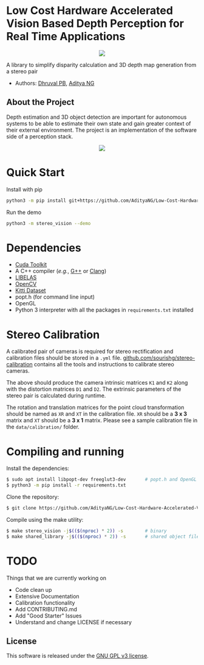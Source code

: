 # Low Cost Hardware Accelerated Vision Based Depth Perception for Real Time Applications

<p align="center">
    <img src="outputs/fsds.gif">
</p>

A library to simplify disparity calculation and 3D depth map generation from a stereo pair
- Authors: [Dhruval PB](http://github.com/Dhruval360), [Aditya NG](http://github.com/AdityaNG)

## About the Project

Depth estimation and 3D object detection are important for autonomous systems to be able to estimate their own state and gain greater context of their external environment. The project is an implementation of the software side of a perception stack.

<p align="center">
    <img src="outputs/PointCloud.gif">
</p>

# Quick Start

Install with pip
```bash
python3 -m pip install git+https://github.com/AdityaNG/Low-Cost-Hardware-Accelerated-Vision-Based-Depth-Perception-for-Real-Time-Applications
```

Run the demo
```bash
python3 -m stereo_vision --demo
```

# Dependencies

- [Cuda Toolkit](https://developer.nvidia.com/cuda-downloads)
- A C++ compiler (*e.g.*, [G++](http://gcc.gnu.org/) or [Clang](https://clang.llvm.org/))
- [LIBELAS](http://www.cvlibs.net/software/libelas/) 
- [OpenCV](https://github.com/opencv/opencv)
- [Kitti Dataset](https://meet.google.com/linkredirect?authuser=0&dest=http%3A%2F%2Fwww.cvlibs.net%2Fdatasets%2Fkitti%2F)
- popt.h (for command line input)
- OpenGL
- Python 3 interpreter with all the packages in `requirements.txt` installed

# Stereo Calibration

A calibrated pair of cameras is required for stereo rectification and calibration files should be stored in a `.yml` file. 
[github.com/sourishg/stereo-calibration](https://github.com/sourishg/stereo-calibration) contains all the tools and instructions to calibrate stereo cameras.

The above should produce the camera intrinsic matrices `K1` and `K2` along with the distortion matrices `D1` and `D2`.
The extrinsic parameters of the stereo pair is calculated during runtime.

The rotation and translation matrices for the point cloud transformation should be named as `XR` and `XT` in the calibration file. `XR` should be a **3 x 3** 
matrix and `XT` should be a **3 x 1** matrix. Please see a sample calibration file in the `data/calibration/` folder.

# Compiling and running

Install the dependencies:

```bash
$ sudo apt install libpopt-dev freeglut3-dev       # popt.h and OpenGL
$ python3 -m pip install -r requirements.txt
```

Clone the repository:

```bash
$ git clone https://github.com/AdityaNG/Low-Cost-Hardware-Accelerated-Vision-Based-Depth-Perception-for-Real-Time-Applications
```

Compile using the make utility:

```bash
$ make stereo_vision -j$(($(nproc) * 2)) -s        # binary
$ make shared_library -j$(($(nproc) * 2)) -s       # shared object file
```
# TODO 

Things that we are currently working on

 - Code clean up
 - Extensive Documentation
 - Calibration functionality
 - Add CONTRIBUTING.md
 - Add "Good Starter" Issues
 - Understand and change LICENSE if necessary

## License

This software is released under the [GNU GPL v3 license](LICENSE).
